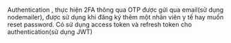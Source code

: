 #####
Authentication , thực hiện 2FA thông qua OTP được gửi qua email(sử dụng nodemailer), được sử dụng khi đăng ký thêm một nhân viên y 
tế hay muốn reset password. Có sử dụng access token và refresh token cho authentication(sử dụng JWT)
